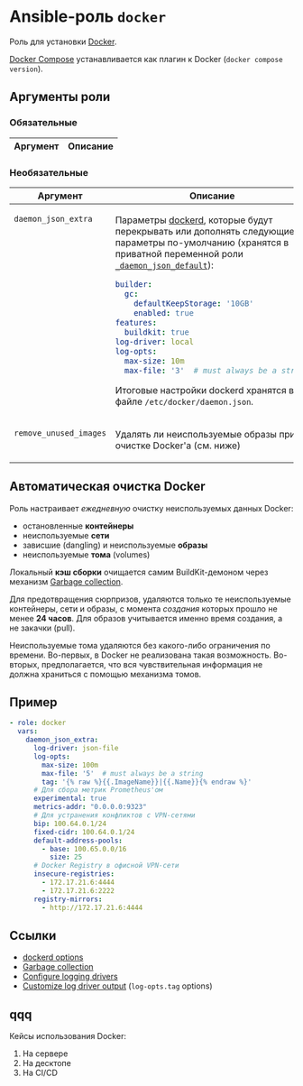 # Ansible-роль `docker`

Роль для установки [Docker](https://docs.docker.com/engine/install/).

[Docker Compose](https://docs.docker.com/compose/) устанавливается как плагин к Docker (`docker compose version`).

## Аргументы роли

### Обязательные

| Аргумент | Описание
| --- | ---

### Необязательные

<table>
<thead>
<th>
Аргумент
</th>
<th>
Описание
</th>
<th>
Default
</th>
</thead>
<tbody>

<tr>

<td valign="top">

`daemon_json_extra`

</td>
<td valign="top">

Параметры [dockerd](https://docs.docker.com/config/daemon/), которые будут перекрывать или дополнять следующие
параметры по-умолчанию (хранятся в приватной переменной роли [`_daemon_json_default`](vars/main.yml)):

```yaml
builder:
  gc:
    defaultKeepStorage: '10GB'
    enabled: true
features:
  buildkit: true
log-driver: local
log-opts:
  max-size: 10m
  max-file: '3'  # must always be a string
```

Итоговые настройки dockerd хранятся в файле `/etc/docker/daemon.json`.
</td>

<td valign="top">

`{}`

</td>

<tr>

<td valign="top">

`remove_unused_images`

</td>
<td valign="top">

Удалять ли неиспользуемые образы при очистке Docker'а (см. ниже)

</td>

<td valign="top">

`true`

</td>

</tr>

</tbody>
</table>

## Автоматическая очистка Docker

Роль настраивает _ежедневную_ очистку неиспользуемых данных Docker:

- остановленные **контейнеры**
- неиспользуемые **сети**
- зависшие (dangling) и неиспользуемые **образы**
- неиспользуемые **тома** (volumes)

Локальный **кэш сборки** очищается самим BuildKit-демоном через механизм
[Garbage collection](https://docs.docker.com/build/cache/garbage-collection/).

Для предотвращения сюрпризов, удаляются только те неиспользуемые контейнеры, сети
и образы, с момента _создания_ которых прошло не менее **24 часов**. Для образов
учитывается именно время создания, а не закачки (pull).

Неиспользуемые тома удаляются без какого-либо ограничения по времени. Во-первых,
в Docker не реализована такая возможность. Во-вторых, предполагается, что вся
чувствительная информация не должна храниться с помощью механизма томов.

## Пример

```yaml
- role: docker
  vars:
    daemon_json_extra:
      log-driver: json-file
      log-opts:
        max-size: 100m
        max-file: '5'  # must always be a string
        tag: '{% raw %}{{.ImageName}}|{{.Name}}{% endraw %}'
      # Для сбора метрик Prometheus'ом
      experimental: true
      metrics-addr: "0.0.0.0:9323"
      # Для устранения конфликтов с VPN-сетями
      bip: 100.64.0.1/24
      fixed-cidr: 100.64.0.1/24
      default-address-pools:
        - base: 100.65.0.0/16
          size: 25
      # Docker Registry в офисной VPN-сети
      insecure-registries:
        - 172.17.21.6:4444
        - 172.17.21.6:2222
      registry-mirrors:
        - http://172.17.21.6:4444
```

## Ссылки

- [dockerd options](https://docs.docker.com/engine/reference/commandline/dockerd/)
- [Garbage collection](https://docs.docker.com/build/cache/garbage-collection/)
- [Configure logging drivers](https://docs.docker.com/config/containers/logging/configure/)
- [Customize log driver output](https://docs.docker.com/config/containers/logging/log_tags/) (`log-opts.tag` options)

## qqq

Кейсы использования Docker:

1. На сервере
1. На десктопе
1. На CI/CD
